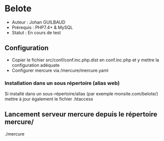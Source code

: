 # Belote
* Auteur : Johan GUILBAUD
* Prérequis : PHP7.4+ & MySQL
* Statut : En cours de test

## Configuration
* Copier le fichier src/conf/conf.inc.php.dist en conf.inc.php et y mettre la configuration adéquate
* Configurer mercure via /mercure/mercure.yaml

### Installation dans un sous répertoire (alias web)
Si installé dans un sous-répertoire/alias (par exemple monsite.com/belote/) mettre à jour également le fichier .htaccess

## Lancement serveur mercure depuis le répertoire mercure/
./mercure


